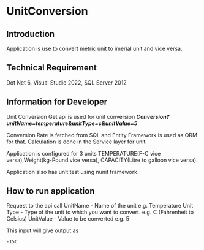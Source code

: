 # UnitConversion

## Introduction
  Application is use to convert metric unit to imerial unit and vice versa.
  
## Technical Requirement
  Dot Net 6,
  Visual Studio 2022,
  SQL Server 2012

## Information for Developer
  Unit Conversion Get api is used for unit conversion
**_Conversion?unitName=temperature&unitType=c&unitValue=5_**
  
  Conversion Rate is fetched from SQL and Entity Framework is used as ORM for that.
  Calculation is done in the Service layer for unit.
  
  Application is configured for 3 units TEMPERATURE(F-C vice versa),Weight(kg-Pound vice versa),
  CAPACITY(Litre to galloon vice versa).
  
  Application also has unit test using nunit framework.
  
 ## How to run application
  
  Request to the api call
  UnitName - Name of the unit e.g. Temperature
  Unit Type - Type of the unit to which you want to convert. e.g. C (Fahrenheit to Celsius)
  UnitValue - Value to be converted e.g. 5
  
  This input will give output as 
    
    -15C  
   
